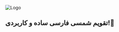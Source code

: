 ![Logo](https://i.ibb.co/xgmhw06/Designer-79.jpg)
<h2> تقویم شمسی فارسی ساده و کاربردی!📆 </h2>
</br>